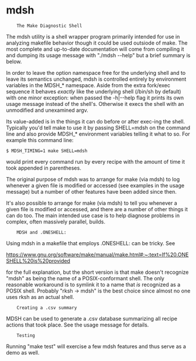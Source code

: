 # mdsh
		The Make Diagnostic Shell

The mdsh utility is a shell wrapper program primarily intended for
use in analyzing makefile behavior though it could be used outsiode
of make.  The most complete and up-to-date documentation will come
from compiling it and dumping its usage message with "./mdsh --help"
but a brief summary is below.

In order to leave the option namespace free for the underlying shell
and to leave its semantics unchanged, mdsh is controlled entirely by
environment variables in the MDSH_* namespace.  Aside from the extra
fork/exec sequence it behaves *exactly* like the underlying shell
(/bin/sh by default) with one minor exception: when passed the -h|--help
flag it prints its own usage message instead of the shell's. Otherwise
it execs the shell with an unmodified and unexamined argv.

Its value-added is in the things it can do before or after exec-ing the
shell. Typically you'd tell make to use it by passing SHELL=mdsh on the
command line and also provide MDSH_* environment variables telling it
what to so. For example this command line:

    $ MDSH_TIMING=1 make SHELL=mdsh

would print every command run by every recipe with the amount of time
it took appended in parentheses.

The original purpose of mdsh was to arrange for make (via mdsh) to
log whenever a given file is modified or accessed (see examples in the
usage message) but a number of other features have been added since then.

It's also possible to arrange for make (via mdsh) to tell you whenever
a given file is modified or accessed, and there are a number of other
things it can do too. The main intended use case is to help diagnose
problems in complex, often massively parallel, builds.

		MDSH and .ONESHELL:

Using mdsh in a makefile that employs .ONESHELL: can be tricky. See

https://www.gnu.org/software/make/manual/make.html#:~:text=If%20.ONESHELL%20is%20provided

for the full explanation, but the short version is that make doesn't
recognize "mdsh" as being the name of a POSIX-conformant shell. The only
reasonable workaround is to symlink it to a name that _is_ recognized as
a POSIX shell. Probably "rksh -> mdsh" is the best choice since almost
no one uses rksh as an actual shell.

		Creating a .csv summary

MDSH can be used to generate a .csv database summarizing all recipe
actions that took place.  See the usage message for details.

		Testing

Running "make test" will exercise a few mdsh features and thus serve
as a demo as well.
